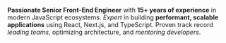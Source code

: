 **Passionate Senior Front-End Engineer** with **15+ years of experience** in modern JavaScript ecosystems.
_Expert_ in building **performant, scalable applications** using React, Next.js, and TypeScript.
Proven track record _leading teams_, optimizing architecture, and _mentoring developers_.
